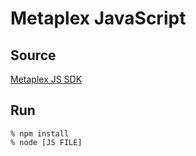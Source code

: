 # Metaplex JavaScript

## Source
[Metaplex JS SDK](https://docs.metaplex.com/sdk/js/getting-started)

## Run
```
% npm install
% node [JS FILE]
```
